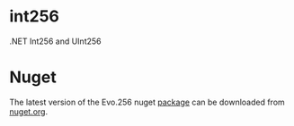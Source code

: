 # int256
.NET Int256 and UInt256

# Nuget
The latest version of the Evo.256 nuget [package](https://www.nuget.org/packages/Evo.Int256) can be downloaded from [nuget.org](https://www.nuget.org).  